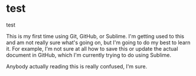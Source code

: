 # test
test

This is  my first time using Git, GitHub, or Sublime. I'm getting used to this and am not really sure what's going on, but I'm going to do my best to learn it. 
For example, I'm not sure at all how to save this or update the actual document in GitHub, which I'm currently trying to do using Sublime. 

Anybody actually reading this is really confused, I'm sure. 

